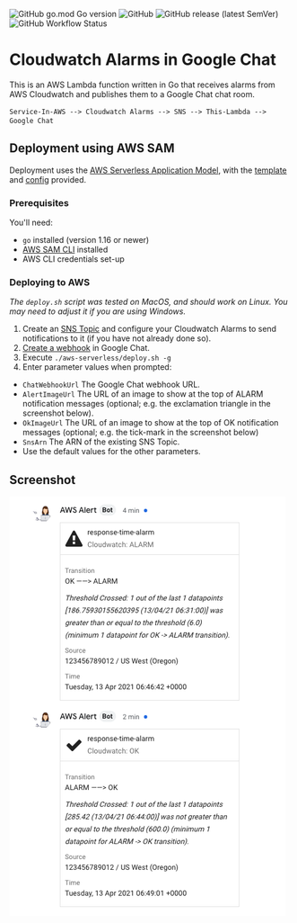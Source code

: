 ![GitHub go.mod Go version](https://img.shields.io/github/go-mod/go-version/jamesjj/cloudwatch-to-google-chat/function) ![GitHub](https://img.shields.io/github/license/jamesjj/cloudwatch-to-google-chat?) ![GitHub release (latest SemVer)](https://img.shields.io/github/v/release/jamesjj/cloudwatch-to-google-chat) ![GitHub Workflow Status](https://img.shields.io/github/actions/workflow/status/jamesjj/cloudwatch-to-google-chat/go.yml?branch=main)

# Cloudwatch Alarms in Google Chat

This is an AWS Lambda function written in Go that receives alarms from AWS Cloudwatch and publishes them to a Google Chat chat room.

```
Service-In-AWS --> Cloudwatch Alarms --> SNS --> This-Lambda --> Google Chat
```

## Deployment using AWS SAM

Deployment uses the [AWS Serverless Application Model](https://docs.aws.amazon.com/serverless-application-model/latest/developerguide/what-is-sam.html), with the [template](./aws-serverless/template.yml) and [config](./aws-serverless/samconfig.toml) provided.

### Prerequisites

You'll need:

 - `go` installed (version 1.16 or newer)
 - [AWS SAM CLI](https://docs.aws.amazon.com/serverless-application-model/latest/developerguide/serverless-sam-cli-install.html) installed
 - AWS CLI credentials set-up

### Deploying to AWS

*The `deploy.sh` script was tested on MacOS, and should work on Linux. You may need to adjust it if you are using Windows.*

 1. Create an [SNS Topic](https://docs.aws.amazon.com/AmazonCloudWatch/latest/monitoring/US_SetupSNS.html) and configure your Cloudwatch Alarms to send notifications to it (if you have not already done so).
 2. [Create a webhook](https://developers.google.com/hangouts/chat/how-tos/webhooks#define_an_incoming_webhook) in Google Chat.
 3. Execute `./aws-serverless/deploy.sh -g` 
 4. Enter parameter values when prompted:
   - `ChatWebhookUrl` The Google Chat webhook URL.
   - `AlertImageUrl` The URL of an image to show at the top of ALARM notification messages (optional; e.g. the exclamation triangle in the screenshot below).
   - `OkImageUrl` The URL of an image to show at the top of OK notification messages (optional; e.g. the tick-mark in the screenshot below)
   - `SnsArn` The ARN of the existing SNS Topic.
   - Use the default values for the other parameters.
 
## Screenshot

![](./doc/screenshot1.png)


